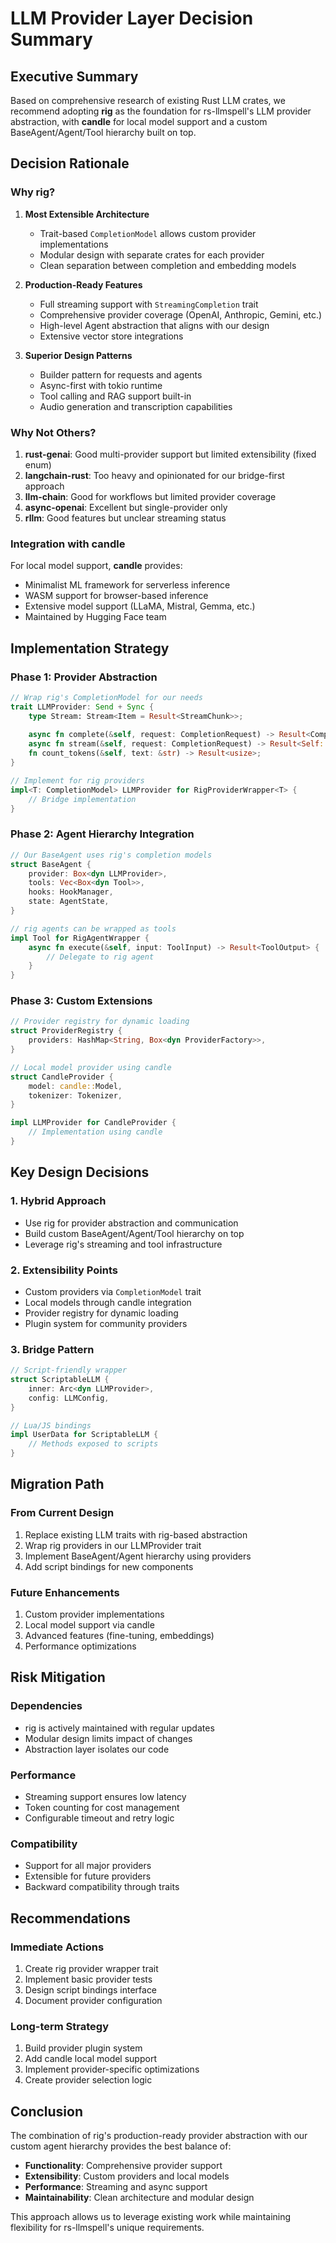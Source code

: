 # LLM Provider Layer Decision Summary

## Executive Summary

Based on comprehensive research of existing Rust LLM crates, we recommend adopting **rig** as the foundation for rs-llmspell's LLM provider abstraction, with **candle** for local model support and a custom BaseAgent/Agent/Tool hierarchy built on top.

## Decision Rationale

### Why rig?

1. **Most Extensible Architecture**
   - Trait-based `CompletionModel` allows custom provider implementations
   - Modular design with separate crates for each provider
   - Clean separation between completion and embedding models

2. **Production-Ready Features**
   - Full streaming support with `StreamingCompletion` trait
   - Comprehensive provider coverage (OpenAI, Anthropic, Gemini, etc.)
   - High-level Agent abstraction that aligns with our design
   - Extensive vector store integrations

3. **Superior Design Patterns**
   - Builder pattern for requests and agents
   - Async-first with tokio runtime
   - Tool calling and RAG support built-in
   - Audio generation and transcription capabilities

### Why Not Others?

1. **rust-genai**: Good multi-provider support but limited extensibility (fixed enum)
2. **langchain-rust**: Too heavy and opinionated for our bridge-first approach
3. **llm-chain**: Good for workflows but limited provider coverage
4. **async-openai**: Excellent but single-provider only
5. **rllm**: Good features but unclear streaming status

### Integration with candle

For local model support, **candle** provides:
- Minimalist ML framework for serverless inference
- WASM support for browser-based inference
- Extensive model support (LLaMA, Mistral, Gemma, etc.)
- Maintained by Hugging Face team

## Implementation Strategy

### Phase 1: Provider Abstraction
```rust
// Wrap rig's CompletionModel for our needs
trait LLMProvider: Send + Sync {
    type Stream: Stream<Item = Result<StreamChunk>>;
    
    async fn complete(&self, request: CompletionRequest) -> Result<CompletionResponse>;
    async fn stream(&self, request: CompletionRequest) -> Result<Self::Stream>;
    fn count_tokens(&self, text: &str) -> Result<usize>;
}

// Implement for rig providers
impl<T: CompletionModel> LLMProvider for RigProviderWrapper<T> {
    // Bridge implementation
}
```

### Phase 2: Agent Hierarchy Integration
```rust
// Our BaseAgent uses rig's completion models
struct BaseAgent {
    provider: Box<dyn LLMProvider>,
    tools: Vec<Box<dyn Tool>>,
    hooks: HookManager,
    state: AgentState,
}

// rig agents can be wrapped as tools
impl Tool for RigAgentWrapper {
    async fn execute(&self, input: ToolInput) -> Result<ToolOutput> {
        // Delegate to rig agent
    }
}
```

### Phase 3: Custom Extensions
```rust
// Provider registry for dynamic loading
struct ProviderRegistry {
    providers: HashMap<String, Box<dyn ProviderFactory>>,
}

// Local model provider using candle
struct CandleProvider {
    model: candle::Model,
    tokenizer: Tokenizer,
}

impl LLMProvider for CandleProvider {
    // Implementation using candle
}
```

## Key Design Decisions

### 1. Hybrid Approach
- Use rig for provider abstraction and communication
- Build custom BaseAgent/Agent/Tool hierarchy on top
- Leverage rig's streaming and tool infrastructure

### 2. Extensibility Points
- Custom providers via `CompletionModel` trait
- Local models through candle integration
- Provider registry for dynamic loading
- Plugin system for community providers

### 3. Bridge Pattern
```rust
// Script-friendly wrapper
struct ScriptableLLM {
    inner: Arc<dyn LLMProvider>,
    config: LLMConfig,
}

// Lua/JS bindings
impl UserData for ScriptableLLM {
    // Methods exposed to scripts
}
```

## Migration Path

### From Current Design
1. Replace existing LLM traits with rig-based abstraction
2. Wrap rig providers in our LLMProvider trait
3. Implement BaseAgent/Agent hierarchy using providers
4. Add script bindings for new components

### Future Enhancements
1. Custom provider implementations
2. Local model support via candle
3. Advanced features (fine-tuning, embeddings)
4. Performance optimizations

## Risk Mitigation

### Dependencies
- rig is actively maintained with regular updates
- Modular design limits impact of changes
- Abstraction layer isolates our code

### Performance
- Streaming support ensures low latency
- Token counting for cost management
- Configurable timeout and retry logic

### Compatibility
- Support for all major providers
- Extensible for future providers
- Backward compatibility through traits

## Recommendations

### Immediate Actions
1. Create rig provider wrapper trait
2. Implement basic provider tests
3. Design script bindings interface
4. Document provider configuration

### Long-term Strategy
1. Build provider plugin system
2. Add candle local model support
3. Implement provider-specific optimizations
4. Create provider selection logic

## Conclusion

The combination of rig's production-ready provider abstraction with our custom agent hierarchy provides the best balance of:
- **Functionality**: Comprehensive provider support
- **Extensibility**: Custom providers and local models
- **Performance**: Streaming and async support
- **Maintainability**: Clean architecture and modular design

This approach allows us to leverage existing work while maintaining flexibility for rs-llmspell's unique requirements.